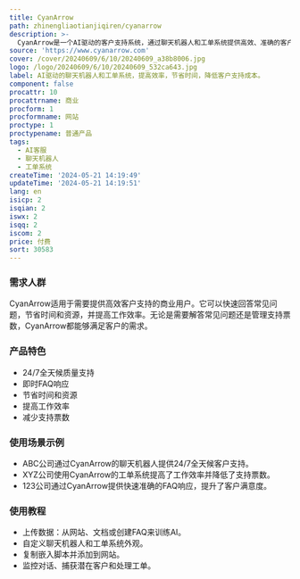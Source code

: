 ```yaml
---
title: CyanArrow
path: zhinengliaotianjiqiren/cyanarrow
description: >-
  CyanArrow是一个AI驱动的客户支持系统，通过聊天机器人和工单系统提供高效、准确的客户支持服务。它能够24/7为客户提供帮助，快速回答常见问题，并能够自定义外观以满足特定需求。CyanArrow通过提供快速准确的响应，节省时间和资源，帮助客户提高工作效率，并降低支持票数。
source: 'https://www.cyanarrow.com'
cover: /cover/20240609/6/10/20240609_a38b8006.jpg
logo: /logo/20240609/6/10/20240609_532ca643.jpg
label: AI驱动的聊天机器人和工单系统，提高效率，节省时间，降低客户支持成本。
component: false
procattr: 10
procattrname: 商业
procform: 1
procformname: 网站
proctype: 1
proctypename: 普通产品
tags:
  - AI客服
  - 聊天机器人
  - 工单系统
createTime: '2024-05-21 14:19:49'
updateTime: '2024-05-21 14:19:51'
lang: en
isicp: 2
isqian: 2
iswx: 2
isqq: 2
iscom: 2
price: 付费
sort: 30583
---
```




### 需求人群
CyanArrow适用于需要提供高效客户支持的商业用户。它可以快速回答常见问题，节省时间和资源，并提高工作效率。无论是需要解答常见问题还是管理支持票数，CyanArrow都能够满足客户的需求。

### 产品特色
* 24/7全天候质量支持
* 即时FAQ响应
* 节省时间和资源
* 提高工作效率
* 减少支持票数

### 使用场景示例
* ABC公司通过CyanArrow的聊天机器人提供24/7全天候客户支持。
* XYZ公司使用CyanArrow的工单系统提高了工作效率并降低了支持票数。
* 123公司通过CyanArrow提供快速准确的FAQ响应，提升了客户满意度。

### 使用教程
* 上传数据：从网站、文档或创建FAQ来训练AI。
* 自定义聊天机器人和工单系统外观。
* 复制嵌入脚本并添加到网站。
* 监控对话、捕获潜在客户和处理工单。

  
